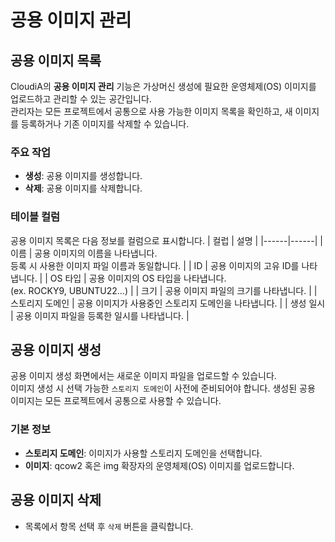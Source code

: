 # 공용 이미지 관리

## 공용 이미지 목록
CloudiA의 **공용 이미지 관리** 기능은 가상머신 생성에 필요한 운영체제(OS) 이미지를 업로드하고 관리할 수 있는 공간입니다.  
관리자는 모든 프로젝트에서 공통으로 사용 가능한 이미지 목록을 확인하고, 새 이미지를 등록하거나 기존 이미지를 삭제할 수 있습니다.  

### 주요 작업
- **생성**: 공용 이미지를 생성합니다.
- **삭제**: 공용 이미지를 삭제합니다.

### 테이블 컬럼
공용 이미지 목록은 다음 정보를 컬럼으로 표시합니다.
| 컬럽 | 설명 |
|------|------|
| 이름 | 공용 이미지의 이름을 나타냅니다.<br>등록 시 사용한 이미지 파일 이름과 동일합니다. |
| ID | 공용 이미지의 고유 ID를 나타냅니다. |
| OS 타입 | 공용 이미지의 OS 타입을 나타냅니다.<br>(ex. ROCKY9, UBUNTU22...) |
| 크기 | 공용 이미지 파일의 크기를 나타냅니다. |
| 스토리지 도메인 | 공용 이미지가 사용중인 스토리지 도메인을 나타냅니다. |
| 생성 일시 | 공용 이미지 파일을 등록한 일시를 나타냅니다. |

## 공용 이미지 생성
공용 이미지 생성 화면에서는 새로운 이미지 파일을 업로드할 수 있습니다.  
이미지 생성 시 선택 가능한 `스토리지 도메인`이 사전에 준비되어야 합니다.
생성된 공용 이미지는 모든 프로젝트에서 공통으로 사용할 수 있습니다.

### 기본 정보
- **스토리지 도메인**: 이미지가 사용할 스토리지 도메인을 선택합니다.
- **이미지**: qcow2 혹은 img 확장자의 운영체제(OS) 이미지를 업로드합니다.

## 공용 이미지 삭제
- 목록에서 항목 선택 후 `삭제` 버튼을 클릭합니다.
